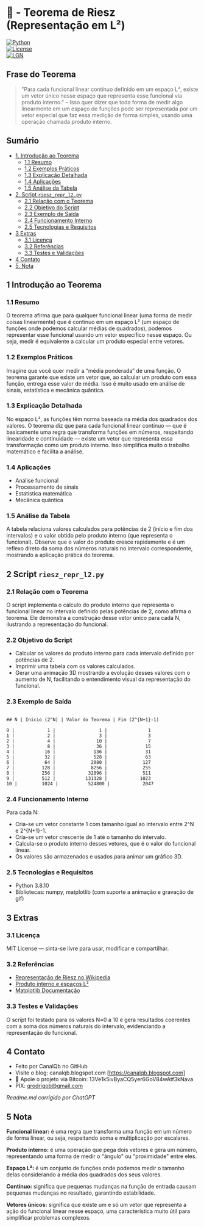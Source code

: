 # 📐 - Teorema de Riesz (Representação em L²)  
[![Python](https://img.shields.io/badge/Python-3.7%2B-blue.svg)](https://www.python.org/)  
[![License](https://img.shields.io/badge/license-MIT-green)](LICENSE)  
[![LGN](https://img.shields.io/badge/Teorema-Lei%20dos%20Grandes%20Números-ff69b4.svg)](https://en.wikipedia.org/wiki/Law_of_large_numbers)  

## Frase do Teorema  

> "Para cada funcional linear contínuo definido em um espaço L², existe um vetor único nesse espaço que representa esse funcional via produto interno." – Isso quer dizer que toda forma de medir algo linearmente em um espaço de funções pode ser representada por um vetor especial que faz essa medição de forma simples, usando uma operação chamada produto interno.  

## Sumário  

* [1. Introdução ao Teorema](#1-introdução-ao-teorema)  
  * [1.1 Resumo](#11-resumo)  
  * [1.2 Exemplos Práticos](#12-exemplos-práticos)  
  * [1.3 Explicação Detalhada](#13-explicação-detalhada)  
  * [1.4 Aplicações](#14-aplicações)  
  * [1.5 Análise da Tabela](#15-análise-da-tabela)  
* [2. Script `riesz_repr_l2.py`](#2-script-riesz_repr_l2py)  
  * [2.1 Relação com o Teorema](#21-relação-com-o-teorema)  
  * [2.2 Objetivo do Script](#22-objetivo-do-script)  
  * [2.3 Exemplo de Saída](#23-exemplo-de-saída)  
  * [2.4 Funcionamento Interno](#24-funcionamento-interno)  
  * [2.5 Tecnologias e Requisitos](#25-tecnologias-e-requisitos)  
* [3 Extras](#3-extras)  
  * [3.1 Licença](#31-licença)  
  * [3.2 Referências](#32-referências)  
  * [3.3 Testes e Validações](#33-testes-e-validações)  
* [4 Contato](#4-contato)  
* [5. Nota](#5-nota)  

## 1 Introdução ao Teorema  

### 1.1 Resumo  
O teorema afirma que para qualquer funcional linear (uma forma de medir coisas linearmente) que é contínuo em um espaço L² (um espaço de funções onde podemos calcular médias de quadrados), podemos representar esse funcional usando um vetor específico nesse espaço. Ou seja, medir é equivalente a calcular um produto especial entre vetores.  

### 1.2 Exemplos Práticos  
Imagine que você quer medir a “média ponderada” de uma função. O teorema garante que existe um vetor que, ao calcular um produto com essa função, entrega esse valor de média. Isso é muito usado em análise de sinais, estatística e mecânica quântica.  

### 1.3 Explicação Detalhada  
No espaço L², as funções têm norma baseada na média dos quadrados dos valores. O teorema diz que para cada funcional linear contínuo — que é basicamente uma regra que transforma funções em números, respeitando linearidade e continuidade — existe um vetor que representa essa transformação como um produto interno. Isso simplifica muito o trabalho matemático e facilita a análise.  

### 1.4 Aplicações  
- Análise funcional  
- Processamento de sinais  
- Estatística matemática  
- Mecânica quântica  

### 1.5 Análise da Tabela  
A tabela relaciona valores calculados para potências de 2 (início e fim dos intervalos) e o valor obtido pelo produto interno (que representa o funcional). Observe que o valor do produto cresce rapidamente e é um reflexo direto da soma dos números naturais no intervalo correspondente, mostrando a aplicação prática do teorema.  

## 2 Script `riesz_repr_l2.py`  

### 2.1 Relação com o Teorema  
O script implementa o cálculo do produto interno que representa o funcional linear no intervalo definido pelas potências de 2, como afirma o teorema. Ele demonstra a construção desse vetor único para cada N, ilustrando a representação do funcional.  

### 2.2 Objetivo do Script  
- Calcular os valores do produto interno para cada intervalo definido por potências de 2.  
- Imprimir uma tabela com os valores calculados.  
- Gerar uma animação 3D mostrando a evolução desses valores com o aumento de N, facilitando o entendimento visual da representação do funcional.  

### 2.3 Exemplo de Saída  
```

## N | Início (2^N) | Valor do Teorema | Fim (2^{N+1}-1)

0 |            1 |                1 |               1
1 |            2 |                3 |               3
2 |            4 |               10 |               7
3 |            8 |               36 |              15
4 |           16 |              136 |              31
5 |           32 |              528 |              63
6 |           64 |             2080 |             127
7 |          128 |             8256 |             255
8 |          256 |            32896 |             511
9 |          512 |           131328 |            1023
10 |         1024 |           524800 |            2047

```

### 2.4 Funcionamento Interno  
Para cada N:  
- Cria-se um vetor constante 1 com tamanho igual ao intervalo entre 2^N e 2^{N+1}-1.  
- Cria-se um vetor crescente de 1 até o tamanho do intervalo.  
- Calcula-se o produto interno desses vetores, que é o valor do funcional linear.  
- Os valores são armazenados e usados para animar um gráfico 3D.  

### 2.5 Tecnologias e Requisitos  
- Python 3.8.10  
- Bibliotecas: numpy, matplotlib (com suporte a animação e gravação de gif)  

## 3 Extras  

### 3.1 Licença  
MIT License — sinta-se livre para usar, modificar e compartilhar.  

### 3.2 Referências  
- [Representação de Riesz no Wikipedia](https://pt.wikipedia.org/wiki/Teorema_de_representa%C3%A7%C3%A3o_de_Riesz)  
- [Produto interno e espaços L²](https://pt.wikipedia.org/wiki/Espa%C3%A7o_Lp)  
- [Matplotlib Documentação](https://matplotlib.org/stable/api/animation_api.html)  

### 3.3 Testes e Validações  
O script foi testado para os valores N=0 a 10 e gera resultados coerentes com a soma dos números naturais do intervalo, evidenciando a representação do funcional.  

## 4 Contato  

* Feito por CanalQb no GitHub  
* Visite o blog: canalqb.blogspot.com [https://canalqb.blogspot.com]  
* 💸 Apoie o projeto via Bitcoin: 13Ve1k5ivByaCQ5yer6GoV84wAtf3kNava  
* PIX: [qrodrigob@gmail.com](mailto:qrodrigob@gmail.com)  

*Readme.md corrigido por ChatGPT*  

## 5 Nota  

**Funcional linear:** é uma regra que transforma uma função em um número de forma linear, ou seja, respeitando soma e multiplicação por escalares.  

**Produto interno:** é uma operação que pega dois vetores e gera um número, representando uma forma de medir o "ângulo" ou "proximidade" entre eles.  

**Espaço L²:** é um conjunto de funções onde podemos medir o tamanho delas considerando a média dos quadrados dos seus valores.  

**Contínuo:** significa que pequenas mudanças na função de entrada causam pequenas mudanças no resultado, garantindo estabilidade.  

**Vetores únicos:** significa que existe um e só um vetor que representa a ação do funcional linear nesse espaço, uma característica muito útil para simplificar problemas complexos.  
